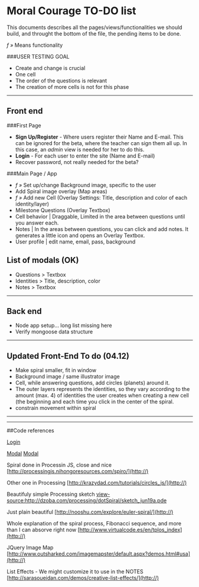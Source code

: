 # Moral Courage TO-DO list

This documents describes all the pages/views/functionalities we should build, and throught the bottom of the file, the pending items to be done.

*f »* Means functionality

###USER TESTING GOAL
- Create and change is crucial
- One cell
- The order of the questions is relevant
- The creation of more cells is not for this phase

---

## Front end
###First Page
* **Sign Up/Register** - Where users register their Name and E-mail. This can be ignored for the beta, where the teacher can sign them all up. In this case, an _admin_ view is needed for her to do this.
* **Login** - For each user to enter the site (Name and E-mail)
* Recover password, not really needed for the beta?

###Main Page / App
* *f »*  Set up/change Background image, specific to the user
* Add Spiral image overlay (Map areas)
* *f »*  Add new Cell (Overlay Settings: Title, description and color of each identity/layer)
* Milestone Questions (Overlay Textbox)
* Cell behavior | Draggable, Limited in the area between questions until you answer each. 
* Notes | In the areas between questions, you can click and add notes. It generates a little icon and opens an Overlay Textbox.
* User profile | edit name, email, pass, background


## List of modals (OK)
* Questions > Textbox
* Identities > Title, description, color
* Notes > Textbox

---

## Back end
* Node app setup... long list missing here
* Verify mongoose data structure


---

## Updated Front-End To do (04.12)
* Make spiral smaller, fit in window
* Background image / same illustrator image
* Cell, while answering questions, add circles (planets) around it. 
* The outer layers represents the identities, so they vary according to the amount (max. 4) of identities the user creates when creating a new cell (the beginning and each time you click in the center of the spiral.
* constrain movement within spiral

---


---
##Code references

[Login](http://www.quietless.com/kitchen/building-a-login-system-in-node-js-and-mongodb/) 

[Modal](http://getbootstrap.com/javascript/#modals)
[Modal](http://wrapbootstrap.com/preview/WB06641R7)

Spiral done in Processin JS, close and nice
[http://processingjs.nihongoresources.com/spiro/](http://)

Other one in Processing
[http://krazydad.com/tutorials/circles_js/](http://)

Beautifuly simple Processing sketch
[view-source:http://dzoba.com/processing/dotSpiral/sketch_jun19a.pde
](http://)

Just plain beautiful
[http://nooshu.com/explore/euler-spiral/](http://)

Whole explanation of the spiral process, Fibonacci sequence, and more than I can absorve right now
[http://www.virtualcode.es/en/tplos_index](http://)


JQuery Image Map
[http://www.outsharked.com/imagemapster/default.aspx?demos.html#usa](http://)

List Effects - We might customize it to use in the NOTES
[http://sarasoueidan.com/demos/creative-list-effects/](http://)

